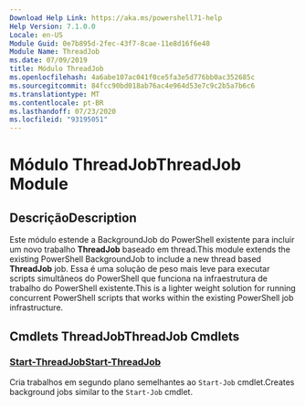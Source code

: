 ```yaml
---
Download Help Link: https://aka.ms/powershell71-help
Help Version: 7.1.0.0
Locale: en-US
Module Guid: 0e7b895d-2fec-43f7-8cae-11e8d16f6e40
Module Name: ThreadJob
ms.date: 07/09/2019
title: Módulo ThreadJob
ms.openlocfilehash: 4a6abe107ac041f0ce5fa3e5d776bb0ac352685c
ms.sourcegitcommit: 84fcc90bd018ab76ac4e964d53e7c9c2b5a7b6c6
ms.translationtype: MT
ms.contentlocale: pt-BR
ms.lasthandoff: 07/23/2020
ms.locfileid: "93195051"
---
```

# <span data-ttu-id="efbf6-102">Módulo ThreadJob</span><span class="sxs-lookup"><span data-stu-id="efbf6-102">ThreadJob Module</span></span>

## <span data-ttu-id="efbf6-103">Descrição</span><span class="sxs-lookup"><span data-stu-id="efbf6-103">Description</span></span>
<span data-ttu-id="efbf6-104">Este módulo estende a BackgroundJob do PowerShell existente para incluir um novo trabalho **ThreadJob** baseado em thread.</span><span class="sxs-lookup"><span data-stu-id="efbf6-104">This module extends the existing PowerShell BackgroundJob to include a new thread based **ThreadJob** job.</span></span> <span data-ttu-id="efbf6-105">Essa é uma solução de peso mais leve para executar scripts simultâneos do PowerShell que funciona na infraestrutura de trabalho do PowerShell existente.</span><span class="sxs-lookup"><span data-stu-id="efbf6-105">This is a lighter weight solution for running concurrent PowerShell scripts that works within the existing PowerShell job infrastructure.</span></span>

## <span data-ttu-id="efbf6-106">Cmdlets ThreadJob</span><span class="sxs-lookup"><span data-stu-id="efbf6-106">ThreadJob Cmdlets</span></span>

### [<span data-ttu-id="efbf6-107">Start-ThreadJob</span><span class="sxs-lookup"><span data-stu-id="efbf6-107">Start-ThreadJob</span></span>](Start-ThreadJob.md)
<span data-ttu-id="efbf6-108">Cria trabalhos em segundo plano semelhantes ao `Start-Job` cmdlet.</span><span class="sxs-lookup"><span data-stu-id="efbf6-108">Creates background jobs similar to the `Start-Job` cmdlet.</span></span>
